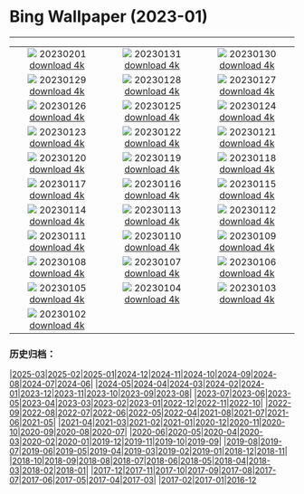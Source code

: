 # Bing Wallpaper (2023-01)
**************
| | | |
|:-:|:-:|:-:|
| ![](https://www.bing.com/th?id=OHR.ZebraTrio_EN-GB2876402606_1920x1080.jpg) 20230201 [download 4k](https://www.bing.com/th?id=OHR.ZebraTrio_EN-GB2876402606_UHD.jpg) | ![](https://www.bing.com/th?id=OHR.IceSailingBalaton_EN-GB2490115760_1920x1080.jpg) 20230131 [download 4k](https://www.bing.com/th?id=OHR.IceSailingBalaton_EN-GB2490115760_UHD.jpg) | ![](https://www.bing.com/th?id=OHR.BlackbirdDay_EN-GB2139975898_1920x1080.jpg) 20230130 [download 4k](https://www.bing.com/th?id=OHR.BlackbirdDay_EN-GB2139975898_UHD.jpg) |
| ![](https://www.bing.com/th?id=OHR.BlueBahamas_EN-GB0144756869_1920x1080.jpg) 20230129 [download 4k](https://www.bing.com/th?id=OHR.BlueBahamas_EN-GB0144756869_UHD.jpg) | ![](https://www.bing.com/th?id=OHR.RedMangrove_EN-GB9709939121_1920x1080.jpg) 20230128 [download 4k](https://www.bing.com/th?id=OHR.RedMangrove_EN-GB9709939121_UHD.jpg) | ![](https://www.bing.com/th?id=OHR.SilburySnow_EN-GB7786178498_1920x1080.jpg) 20230127 [download 4k](https://www.bing.com/th?id=OHR.SilburySnow_EN-GB7786178498_UHD.jpg) |
| ![](https://www.bing.com/th?id=OHR.BirksofAberfeldy_EN-GB8048956008_1920x1080.jpg) 20230126 [download 4k](https://www.bing.com/th?id=OHR.BirksofAberfeldy_EN-GB8048956008_UHD.jpg) | ![](https://www.bing.com/th?id=OHR.ColleSantaLucia_EN-GB8153836108_1920x1080.jpg) 20230125 [download 4k](https://www.bing.com/th?id=OHR.ColleSantaLucia_EN-GB8153836108_UHD.jpg) | ![](https://www.bing.com/th?id=OHR.SunriseMoai_EN-GB8250494990_1920x1080.jpg) 20230124 [download 4k](https://www.bing.com/th?id=OHR.SunriseMoai_EN-GB8250494990_UHD.jpg) |
| ![](https://www.bing.com/th?id=OHR.YearRabbit_EN-GB8377224624_1920x1080.jpg) 20230123 [download 4k](https://www.bing.com/th?id=OHR.YearRabbit_EN-GB8377224624_UHD.jpg) | ![](https://www.bing.com/th?id=OHR.HuggingKanga_EN-GB8617406412_1920x1080.jpg) 20230122 [download 4k](https://www.bing.com/th?id=OHR.HuggingKanga_EN-GB8617406412_UHD.jpg) | ![](https://www.bing.com/th?id=OHR.FalklandKings_EN-GB8693899023_1920x1080.jpg) 20230121 [download 4k](https://www.bing.com/th?id=OHR.FalklandKings_EN-GB8693899023_UHD.jpg) |
| ![](https://www.bing.com/th?id=OHR.SFFParkCity_EN-GB8913820125_1920x1080.jpg) 20230120 [download 4k](https://www.bing.com/th?id=OHR.SFFParkCity_EN-GB8913820125_UHD.jpg) | ![](https://www.bing.com/th?id=OHR.WhiteSands_EN-GB9091743710_1920x1080.jpg) 20230119 [download 4k](https://www.bing.com/th?id=OHR.WhiteSands_EN-GB9091743710_UHD.jpg) | ![](https://www.bing.com/th?id=OHR.SessileOaks_EN-GB9173929879_1920x1080.jpg) 20230118 [download 4k](https://www.bing.com/th?id=OHR.SessileOaks_EN-GB9173929879_UHD.jpg) |
| ![](https://www.bing.com/th?id=OHR.BlackrockCottage_EN-GB9287656092_1920x1080.jpg) 20230117 [download 4k](https://www.bing.com/th?id=OHR.BlackrockCottage_EN-GB9287656092_UHD.jpg) | ![](https://www.bing.com/th?id=OHR.Turku_EN-GB9433162761_1920x1080.jpg) 20230116 [download 4k](https://www.bing.com/th?id=OHR.Turku_EN-GB9433162761_UHD.jpg) | ![](https://www.bing.com/th?id=OHR.DonkeyFeast_EN-GB7125186389_1920x1080.jpg) 20230115 [download 4k](https://www.bing.com/th?id=OHR.DonkeyFeast_EN-GB7125186389_UHD.jpg) |
| ![](https://www.bing.com/th?id=OHR.Pneumatocysts_EN-GB9676187936_1920x1080.jpg) 20230114 [download 4k](https://www.bing.com/th?id=OHR.Pneumatocysts_EN-GB9676187936_UHD.jpg) | ![](https://www.bing.com/th?id=OHR.RumeliHisari_EN-GB9295498578_1920x1080.jpg) 20230113 [download 4k](https://www.bing.com/th?id=OHR.RumeliHisari_EN-GB9295498578_UHD.jpg) | ![](https://www.bing.com/th?id=OHR.GodrevyRocks_EN-GB8938156788_1920x1080.jpg) 20230112 [download 4k](https://www.bing.com/th?id=OHR.GodrevyRocks_EN-GB8938156788_UHD.jpg) |
| ![](https://www.bing.com/th?id=OHR.HummockIce_EN-GB8026049524_1920x1080.jpg) 20230111 [download 4k](https://www.bing.com/th?id=OHR.HummockIce_EN-GB8026049524_UHD.jpg) | ![](https://www.bing.com/th?id=OHR.HohenzollernBurg_EN-GB7458716248_1920x1080.jpg) 20230110 [download 4k](https://www.bing.com/th?id=OHR.HohenzollernBurg_EN-GB7458716248_UHD.jpg) | ![](https://www.bing.com/th?id=OHR.Breckenridge_EN-GB6966307043_1920x1080.jpg) 20230109 [download 4k](https://www.bing.com/th?id=OHR.Breckenridge_EN-GB6966307043_UHD.jpg) |
| ![](https://www.bing.com/th?id=OHR.Mohair_EN-GB2989442794_1920x1080.jpg) 20230108 [download 4k](https://www.bing.com/th?id=OHR.Mohair_EN-GB2989442794_UHD.jpg) | ![](https://www.bing.com/th?id=OHR.BlackFell_EN-GB2718141363_1920x1080.jpg) 20230107 [download 4k](https://www.bing.com/th?id=OHR.BlackFell_EN-GB2718141363_UHD.jpg) | ![](https://www.bing.com/th?id=OHR.HIISSF_EN-GB1465326330_1920x1080.jpg) 20230106 [download 4k](https://www.bing.com/th?id=OHR.HIISSF_EN-GB1465326330_UHD.jpg) |
| ![](https://www.bing.com/th?id=OHR.Perihelion_EN-GB1127186181_1920x1080.jpg) 20230105 [download 4k](https://www.bing.com/th?id=OHR.Perihelion_EN-GB1127186181_UHD.jpg) | ![](https://www.bing.com/th?id=OHR.SandhillSleeping_EN-GB0400905229_1920x1080.jpg) 20230104 [download 4k](https://www.bing.com/th?id=OHR.SandhillSleeping_EN-GB0400905229_UHD.jpg) | ![](https://www.bing.com/th?id=OHR.EileanDonanDawn_EN-GB9569090895_1920x1080.jpg) 20230103 [download 4k](https://www.bing.com/th?id=OHR.EileanDonanDawn_EN-GB9569090895_UHD.jpg) |
| ![](https://www.bing.com/th?id=OHR.NorwayNYD_EN-GB8782500376_1920x1080.jpg) 20230102 [download 4k](https://www.bing.com/th?id=OHR.NorwayNYD_EN-GB8782500376_UHD.jpg) |  |  |

### 历史归档：

|[2025-03](/../2025-03/2025-03.md)|[2025-02](/../2025-02/2025-02.md)|[2025-01](/../2025-01/2025-01.md)|[2024-12](/../2024-12/2024-12.md)|[2024-11](/../2024-11/2024-11.md)|[2024-10](/../2024-10/2024-10.md)|[2024-09](/../2024-09/2024-09.md)|[2024-08](/../2024-08/2024-08.md)|[2024-07](/../2024-07/2024-07.md)|[2024-06](/../2024-06/2024-06.md)|
|[2024-05](/../2024-05/2024-05.md)|[2024-04](/../2024-04/2024-04.md)|[2024-03](/../2024-03/2024-03.md)|[2024-02](/../2024-02/2024-02.md)|[2024-01](/../2024-01/2024-01.md)|[2023-12](/../2023-12/2023-12.md)|[2023-11](/../2023-11/2023-11.md)|[2023-10](/../2023-10/2023-10.md)|[2023-09](/../2023-09/2023-09.md)|[2023-08](/../2023-08/2023-08.md)|
|[2023-07](/../2023-07/2023-07.md)|[2023-06](/../2023-06/2023-06.md)|[2023-05](/../2023-05/2023-05.md)|[2023-04](/../2023-04/2023-04.md)|[2023-03](/../2023-03/2023-03.md)|[2023-02](/../2023-02/2023-02.md)|[2023-01](/2023-01.md)|[2022-12](/../2022-12/2022-12.md)|[2022-11](/../2022-11/2022-11.md)|[2022-10](/../2022-10/2022-10.md)|
|[2022-09](/../2022-09/2022-09.md)|[2022-08](/../2022-08/2022-08.md)|[2022-07](/../2022-07/2022-07.md)|[2022-06](/../2022-06/2022-06.md)|[2022-05](/../2022-05/2022-05.md)|[2022-04](/../2022-04/2022-04.md)|[2021-08](/../2021-08/2021-08.md)|[2021-07](/../2021-07/2021-07.md)|[2021-06](/../2021-06/2021-06.md)|[2021-05](/../2021-05/2021-05.md)|
|[2021-04](/../2021-04/2021-04.md)|[2021-03](/../2021-03/2021-03.md)|[2021-02](/../2021-02/2021-02.md)|[2021-01](/../2021-01/2021-01.md)|[2020-12](/../2020-12/2020-12.md)|[2020-11](/../2020-11/2020-11.md)|[2020-10](/../2020-10/2020-10.md)|[2020-09](/../2020-09/2020-09.md)|[2020-08](/../2020-08/2020-08.md)|[2020-07](/../2020-07/2020-07.md)|
|[2020-06](/../2020-06/2020-06.md)|[2020-05](/../2020-05/2020-05.md)|[2020-04](/../2020-04/2020-04.md)|[2020-03](/../2020-03/2020-03.md)|[2020-02](/../2020-02/2020-02.md)|[2020-01](/../2020-01/2020-01.md)|[2019-12](/../2019-12/2019-12.md)|[2019-11](/../2019-11/2019-11.md)|[2019-10](/../2019-10/2019-10.md)|[2019-09](/../2019-09/2019-09.md)|
|[2019-08](/../2019-08/2019-08.md)|[2019-07](/../2019-07/2019-07.md)|[2019-06](/../2019-06/2019-06.md)|[2019-05](/../2019-05/2019-05.md)|[2019-04](/../2019-04/2019-04.md)|[2019-03](/../2019-03/2019-03.md)|[2019-02](/../2019-02/2019-02.md)|[2019-01](/../2019-01/2019-01.md)|[2018-12](/../2018-12/2018-12.md)|[2018-11](/../2018-11/2018-11.md)|
|[2018-10](/../2018-10/2018-10.md)|[2018-09](/../2018-09/2018-09.md)|[2018-08](/../2018-08/2018-08.md)|[2018-07](/../2018-07/2018-07.md)|[2018-06](/../2018-06/2018-06.md)|[2018-05](/../2018-05/2018-05.md)|[2018-04](/../2018-04/2018-04.md)|[2018-03](/../2018-03/2018-03.md)|[2018-02](/../2018-02/2018-02.md)|[2018-01](/../2018-01/2018-01.md)|
|[2017-12](/../2017-12/2017-12.md)|[2017-11](/../2017-11/2017-11.md)|[2017-10](/../2017-10/2017-10.md)|[2017-09](/../2017-09/2017-09.md)|[2017-08](/../2017-08/2017-08.md)|[2017-07](/../2017-07/2017-07.md)|[2017-06](/../2017-06/2017-06.md)|[2017-05](/../2017-05/2017-05.md)|[2017-04](/../2017-04/2017-04.md)|[2017-03](/../2017-03/2017-03.md)|
|[2017-02](/../2017-02/2017-02.md)|[2017-01](/../2017-01/2017-01.md)|[2016-12](/../2016-12/2016-12.md)